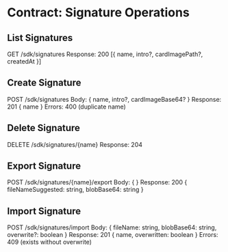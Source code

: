 # Contract: Signature Operations

## List Signatures
GET /sdk/signatures
Response: 200 [{ name, intro?, cardImagePath?, createdAt }]

## Create Signature
POST /sdk/signatures
Body: { name, intro?, cardImageBase64? }
Response: 201 { name }
Errors: 400 (duplicate name)

## Delete Signature
DELETE /sdk/signatures/{name}
Response: 204

## Export Signature
POST /sdk/signatures/{name}/export
Body: { }
Response: 200 { fileNameSuggested: string, blobBase64: string }

## Import Signature
POST /sdk/signatures/import
Body: { fileName: string, blobBase64: string, overwrite?: boolean }
Response: 201 { name, overwritten: boolean }
Errors: 409 (exists without overwrite)
